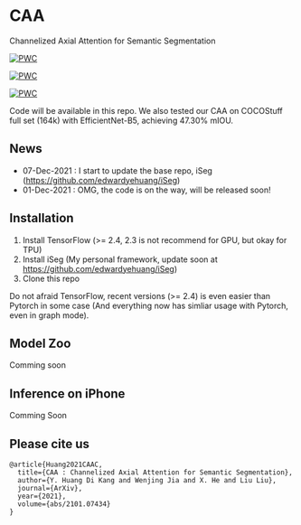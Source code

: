 # CAA

Channelized Axial Attention for Semantic Segmentation

[![PWC](https://img.shields.io/endpoint.svg?url=https://paperswithcode.com/badge/caa-channelized-axial-attention-for-semantic/semantic-segmentation-on-coco-stuff-test)](https://paperswithcode.com/sota/semantic-segmentation-on-coco-stuff-test?p=caa-channelized-axial-attention-for-semantic)

[![PWC](https://img.shields.io/endpoint.svg?url=https://paperswithcode.com/badge/caa-channelized-axial-attention-for-semantic/semantic-segmentation-on-pascal-context)](https://paperswithcode.com/sota/semantic-segmentation-on-pascal-context?p=caa-channelized-axial-attention-for-semantic)

[![PWC](https://img.shields.io/endpoint.svg?url=https://paperswithcode.com/badge/caa-channelized-axial-attention-for-semantic/semantic-segmentation-on-cityscapes)](https://paperswithcode.com/sota/semantic-segmentation-on-cityscapes?p=caa-channelized-axial-attention-for-semantic)

Code will be available in this repo. We also tested our CAA on COCOStuff full set (164k) with EfficientNet-B5, achieving 47.30% mIOU.

## News
* 07-Dec-2021 : I start to update the base repo, iSeg (https://github.com/edwardyehuang/iSeg)
* 01-Dec-2021 : OMG, the code is on the way, will be released soon!

## Installation
1. Install TensorFlow (>= 2.4, 2.3 is not recommend for GPU, but okay for TPU)
2. Install iSeg (My personal framework, update soon at https://github.com/edwardyehuang/iSeg)
3. Clone this repo

Do not afraid TensorFlow, recent versions (>= 2.4) is even easier than Pytorch in some case (And everything now has simliar usage with Pytorch, even in graph mode).

## Model Zoo
Comming soon

## Inference on iPhone
Comming Soon

## Please cite us

```
@article{Huang2021CAAC,
  title={CAA : Channelized Axial Attention for Semantic Segmentation},
  author={Y. Huang Di Kang and Wenjing Jia and X. He and Liu Liu},
  journal={ArXiv},
  year={2021},
  volume={abs/2101.07434}
}
```
